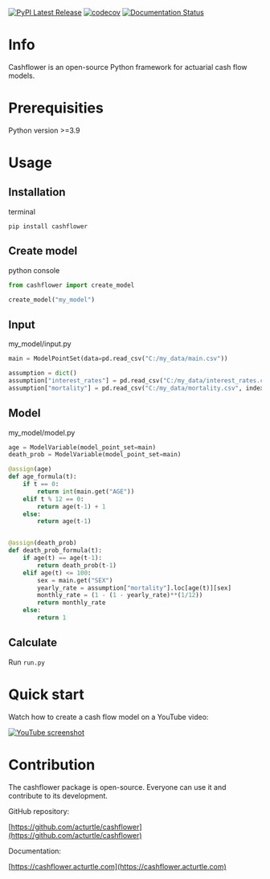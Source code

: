 [![PyPI Latest Release](https://img.shields.io/pypi/v/cashflower.svg)](https://pypi.org/project/cashflower/)
[![codecov](https://codecov.io/gh/acturtle/cashflower/branch/main/graph/badge.svg?token=1VA8Q65RUW)](https://codecov.io/gh/acturtle/cashflower)
[![Documentation Status](https://readthedocs.org/projects/cashflower/badge/)](https://cashflower.acturtle.com)

# Info

Cashflower is an open-source Python framework for actuarial cash flow models.

# Prerequisities

Python version >=3.9

# Usage

## Installation

terminal
```
pip install cashflower
```

## Create model

python console
```python
from cashflower import create_model

create_model("my_model")
```

## Input

my_model/input.py
```python
main = ModelPointSet(data=pd.read_csv("C:/my_data/main.csv"))

assumption = dict()
assumption["interest_rates"] = pd.read_csv("C:/my_data/interest_rates.csv")
assumption["mortality"] = pd.read_csv("C:/my_data/mortality.csv", index_col="age")
```

## Model

my_model/model.py
```python
age = ModelVariable(model_point_set=main)
death_prob = ModelVariable(model_point_set=main)

@assign(age)
def age_formula(t):
    if t == 0:
        return int(main.get("AGE"))
    elif t % 12 == 0:
        return age(t-1) + 1
    else:
        return age(t-1)


@assign(death_prob)
def death_prob_formula(t):
    if age(t) == age(t-1):
        return death_prob(t-1) 
    elif age(t) <= 100:
        sex = main.get("SEX")
        yearly_rate = assumption["mortality"].loc[age(t)][sex]
        monthly_rate = (1 - (1 - yearly_rate)**(1/12))
        return monthly_rate
    else:
        return 1
```

## Calculate

Run `run.py`

# Quick start

Watch how to create a cash flow model on a YouTube video: 

[![YouTube screenshot](https://img.youtube.com/vi/xuZaymWsUzw/0.jpg)](https://www.youtube.com/watch?v=xuZaymWsUzw)

# Contribution

The cashflower package is open-source. Everyone can use it and contribute to its development.

GitHub repository:

[https://github.com/acturtle/cashflower](https://github.com/acturtle/cashflower)

Documentation:

[https://cashflower.acturtle.com](https://cashflower.acturtle.com)
